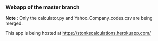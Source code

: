 ### Webapp of the master branch 

**Note** : Only the calculator.py and Yahoo_Company_codes.csv are being merged.

This app is being hosted at https://stonkscalculations.herokuapp.com/